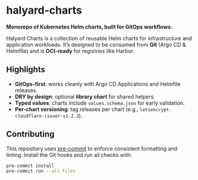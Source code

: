 # halyard-charts

**Monorepo of Kubernetes Helm charts, built for GitOps workflows.**

Halyard Charts is a collection of reusable Helm charts for infrastructure and application workloads. It’s designed to be consumed from **Git** (Argo CD & Helmfile) and is **OCI-ready** for registries like Harbor.

## Highlights

- **GitOps-first**: works cleanly with Argo CD Applications and Helmfile releases.
- **DRY by design**: optional **library chart** for shared helpers.
- **Typed values**: charts include `values.schema.json` for early validation.
- **Per-chart versioning**: tag releases per chart (e.g., `letsencrypt-cloudflare-issuer-v1.2.3`).

## Contributing

This repository uses [pre-commit](https://pre-commit.com) to enforce consistent formatting and linting.
Install the Git hooks and run all checks with:

```bash
pre-commit install
pre-commit run --all-files
```
